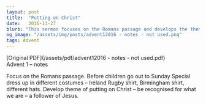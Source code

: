 ```yaml
---
layout: post
title:  "Putting on Christ"
date:   2016-11-27
blurb: "This sermon focuses on the Romans passage and develops the theme of 'putting on Christ'. The core message is about being recognized for what we are, a follower of Jesus."
og_image: "/assets/img/posts/advent12016 - notes - not used.png"
tags: Advent
---
```

[Original PDF](/assets/pdf/advent12016 - notes - not used.pdf)    
Advent 1 – notes

Focus on the Romans passage. Before children go out to Sunday Special dress up in different costumes – Ireland Rugby shirt, Birmingham shirt, different hats. Develop theme of putting on Christ – be recognised for what we are – a follower of Jesus.
